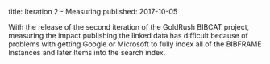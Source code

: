 title: Iteration 2 - Measuring
published: 2017-10-05

With the release of the second iteration of the GoldRush BIBCAT project, 
measuring the impact publishing the linked data has difficult
because of problems with getting Google or Microsoft to fully index
all of the BIBFRAME Instances and later Items into the search index.


